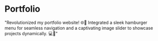 # Portfolio
 "Revolutionized my portfolio website! 🌐🚀 Integrated a sleek hamburger menu for seamless navigation and a captivating image slider to showcase projects dynamically. 💻🎨"

